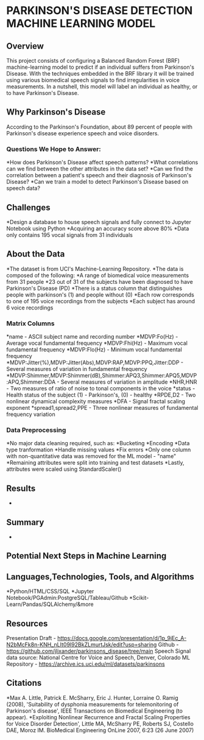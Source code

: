 # PARKINSON'S DISEASE DETECTION MACHINE LEARNING MODEL

## Overview
This project consists of configuring a Balanced Random Forest (BRF) machine-learning model to predict if an individual suffers from Parkinson's Disease. With the techniques embedded in the BRF library it will be trained using various biomedical speech signals to find irregularities in voice measurements. In a nutshell, this model will label an individual as healthy, or to have Parkinson's Disease.

## Why Parkinson's Disease
According to the Parkinson's Foundation, about 89 percent of people with Parkinson's disease experience speech and voice disorders.

### Questions We Hope to Answer:
*How does Parkinson's Disease affect speech patterns?
*What correlations can we find between the other attributes in the data set?
*Can we find the correlation between a patient's speech and their diagnosis of Parkinson's Disease?
*Can we train a model to detect Parkinson's Disease based on speech data?

## Challenges
*Design a database to house speech signals and fully connect to Jupyter Notebook using Python
*Acquiring an accuracy score above 80%
*Data only contains 195 vocal signals from 31 individuals

## About the Data
*The dataset is from UCI's Machine-Learning Repository.
*The data is composed of the following:
    *A range of biomedical voice measurements from 31 people
        *23 out of 31 of the subjects have been diagnosed to have Parkinson's Disease (PD)
        *There is a status column that distinguishes people with parkinson's (1) and people without (0)
    *Each row corresponds to one of 195 voice recordings from the subjects
    *Each subject has around 6 voice recordings

### Matrix Columns
*name - ASCII subject name and recording number
*MDVP:Fo(Hz) - Average vocal fundamental frequency
*MDVP:Fhi(Hz) - Maximum vocal fundamental frequency
*MDVP:Flo(Hz) - Minimum vocal fundamental frequency
*MDVP:Jitter(%),MDVP:Jitter(Abs),MDVP:RAP,MDVP:PPQ,Jitter:DDP - Several measures of variation in fundamental frequency
*MDVP:Shimmer,MDVP:Shimmer(dB),Shimmer:APQ3,Shimmer:APQ5,MDVP:APQ,Shimmer:DDA - Several measures of variation in amplitude
*NHR,HNR - Two measures of ratio of noise to tonal components in the voice
*status - Health status of the subject (1) - Parkinson's, (0) - healthy
*RPDE,D2 - Two nonlinear dynamical complexity measures
*DFA - Signal fractal scaling exponent
*spread1,spread2,PPE - Three nonlinear measures of fundamental frequency variation

### Data Preprocessing
*No major data cleaning required, such as:
    *Bucketing
    *Encoding
    *Data type tranformation
    *Handle missing values
    *Fix errors
*Only one column with non-quantitative data was removed for the ML model - "name"
*Remaining attributes were split into training and test datasets
*Lastly, attributes were scaled using StandardScaler()








## Results
-

## Summary
-

## Potential Next Steps in Machine Learning


## Languages,Technologies, Tools, and Algorithms
*Python/HTML/CSS/SQL
*Jupyter Notebook/PGAdmin:PostgreSQL/Tableau/Github
*Scikit-Learn/Pandas/SQLAlchemy/&more

## Resources
Presentation Draft - https://docs.google.com/presentation/d/1p_9jEc_A-N2bMcFk8n-KNH_nLIt09I92BkZLmurtJsk/edit?usp=sharing
Github - https://github.com/jlixander/parkinsons_disease/tree/main
Speech Signal data source: National Centre for Voice and Speech, Denver, Colorado
ML Repository - https://archive.ics.uci.edu/ml/datasets/parkinsons

## Citations
*Max A. Little, Patrick E. McSharry, Eric J. Hunter, Lorraine O. Ramig (2008), 'Suitability of dysphonia measurements for telemonitoring of Parkinson's disease', IEEE Transactions on Biomedical Engineering (to appear).
*Exploiting Nonlinear Recurrence and Fractal Scaling Properties for Voice Disorder Detection', Little MA, McSharry PE, Roberts SJ, Costello DAE, Moroz IM. BioMedical Engineering OnLine 2007, 6:23 (26 June 2007)